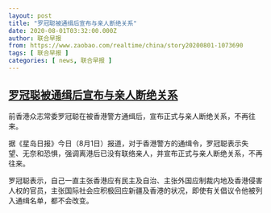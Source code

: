```yaml
---
layout: post
title: "罗冠聪被通缉后宣布与亲人断绝关系"
date: 2020-08-01T03:32:00.000Z
author: 联合早报
from: https://www.zaobao.com/realtime/china/story20200801-1073690
tags: [ 联合早报 ]
categories: [ news, 联合早报 ]
---
```

<!--1596252720000-->
[罗冠聪被通缉后宣布与亲人断绝关系](https://www.zaobao.com/realtime/china/story20200801-1073690)
------

<div>
<p>前香港众志常委罗冠聪在被香港警方通缉后，宣布正式与亲人断绝关系，不再往来。</p><p>据《星岛日报》今日（8月1日）报道，对于香港警方的通缉令，罗冠聪表示失望、无奈和恐惧，强调离港后已没有联络亲人，并宣布正式与亲人断绝关系，不再往来。</p><p>罗冠聪表示，自己一直主张香港应有民主及自治、主张外国应制裁内地及香港侵害人权的官员，主张国际社会应积极回应新疆及香港的状况，即使有关倡议令他被列入通缉名单，都不会改变。</p><section id="imu"><div id="dfp-ad-imu1-wrapper" class="dfp-tag-wrapper"><div id="dfp-ad-imu1" class="dfp-tag-wrapper"></div></div></section><div id="innity-in-post"></div><div id="dfp-ad-midarticlespecial-wrapper" class="dfp-tag-wrapper"><div id="dfp-ad-midarticlespecial" class="dfp-tag-wrapper"></div></div>
</div>

